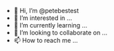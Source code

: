 - 👋 Hi, I’m @petebestest
- 👀 I’m interested in ...
- 🌱 I’m currently learning ...
- 💞️ I’m looking to collaborate on ...
- 📫 How to reach me ...

<!---
petebestest/petebestest is a ✨ special ✨ repository because its `README.md` (this file) appears on your GitHub profile.
You can click the Preview link to take a look at your changes.
--->
